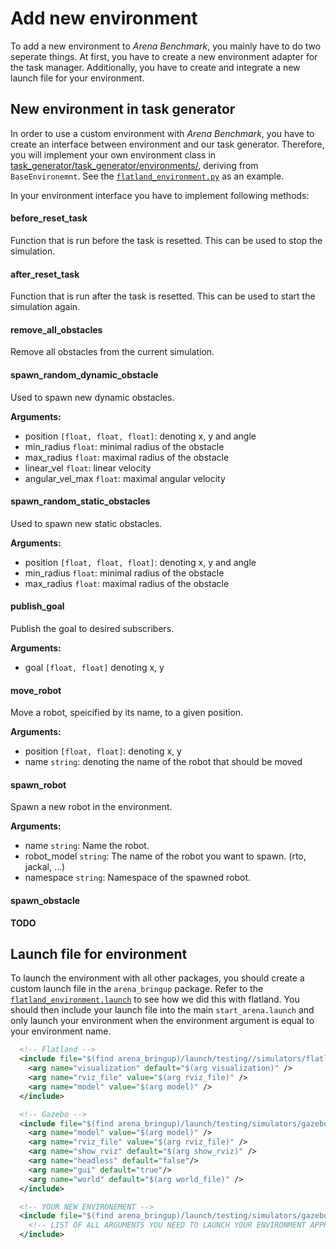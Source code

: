# Add new environment

To add a new environment to _Arena Benchmark_, you mainly have to do two seperate things. At first, you have to create a new environment adapter for the task manager. Additionally, you have to create and integrate a new launch file for your environment.

## New environment in task generator

In order to use a custom environment with _Arena Benchmark_, you have to create an interface between environment and our task generator. Therefore, you will implement your own environment class in [task_generator/task_generator/environments/](https://github.com/Arena-Rosnav/task-generator/tree/dev/task_generator/environments), deriving from `BaseEnvironemnt`. See the [`flatland_environment.py`](https://github.com/Arena-Rosnav/task-generator/tree/dev/task_generator/environments/flatland_environment.py) as an example.

In your environment interface you have to implement following methods:

#### before_reset_task

Function that is run before the task is resetted. This can be used to stop the simulation.

#### after_reset_task

Function that is run after the task is resetted. This can be used to start the simulation again.

#### remove_all_obstacles

Remove all obstacles from the current simulation.

#### spawn_random_dynamic_obstacle

Used to spawn new dynamic obstacles.

**Arguments:**

- position `[float, float, float]`: denoting x, y and angle
- min_radius `float`: minimal radius of the obstacle
- max_radius `float`: maximal radius of the obstacle
- linear_vel `float`: linear velocity
- angular_vel_max `float`: maximal angular velocity

#### spawn_random_static_obstacles

Used to spawn new static obstacles.

**Arguments:**

- position `[float, float, float]`: denoting x, y and angle
- min_radius `float`: minimal radius of the obstacle
- max_radius `float`: maximal radius of the obstacle

#### publish_goal

Publish the goal to desired subscribers.

**Arguments:**

- goal `[float, float]` denoting x, y

#### move_robot

Move a robot, speicified by its name, to a given position.

**Arguments:**

- position `[float, float]`: denoting x, y
- name `string`: denoting the name of the robot that should be moved

#### spawn_robot

Spawn a new robot in the environment.

**Arguments:**

- name `string`: Name the robot.
- robot_model `string`: The name of the robot you want to spawn. (rto, jackal, ...)
- namespace `string`: Namespace of the spawned robot.

#### spawn_obstacle

**TODO**

## Launch file for environment

To launch the environment with all other packages, you should create a custom launch file in the `arena_bringup` package. Refer to the [`flatland_environment.launch`](https://github.com/Arena-Rosnav/arena-bench/blob/dev/arena_bringup/launch/testing/flatland_simulator.launch) to see how we did this with flatland. You should then include your launch file into the main `start_arena.launch` and only launch your environment when the environment argument is equal to your environment name.

```xml
  <!-- Flatland -->
  <include file="$(find arena_bringup)/launch/testing//simulators/flatland.launch" if="$(eval arg('environment') == 'flatland')">
    <arg name="visualization" default="$(arg visualization)" />
    <arg name="rviz_file" value="$(arg rviz_file)" />
    <arg name="model" value="$(arg model)" />
  </include>

  <!-- Gazebo -->
  <include file="$(find arena_bringup)/launch/testing/simulators/gazebo.launch" if="$(eval arg('environment') == 'gazebo')">
    <arg name="model" value="$(arg model)" />
    <arg name="rviz_file" value="$(arg rviz_file)" />
    <arg name="show_rviz" default="$(arg show_rviz)" />
    <arg name="headless" default="false"/>
    <arg name="gui" default="true"/>
    <arg name="world" default="$(arg world_file)" />
  </include>

  <!-- YOUR NEW ENVIRONEMENT -->
  <include file="$(find arena_bringup)/launch/testing/simulators/gazebo.launch" if="$(eval arg('environment') == 'YOUR_ENVIRONMENT_NAME')">
    <!-- LIST OF ALL ARGUMENTS YOU NEED TO LAUNCH YOUR ENVIRONMENT APPROPRIATELY -->
  </include>
```

